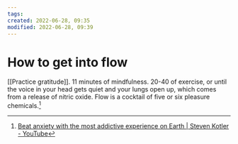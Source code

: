 ```yaml
---
tags: 
created: 2022-06-28, 09:35
modified: 2022-06-28, 09:39
---
```


# How to get into flow
[[Practice gratitude]]. 11 minutes of mindfulness. 20-40 of exercise, or until the voice in your head gets quiet and your lungs open up, which comes from a release of nitric oxide. Flow is a cocktail of five or six pleasure chemicals.[^1]

[^1]: [Beat anxiety with the most addictive experience on Earth | Steven Kotler - YouTube](https://youtu.be/3geZ5EVZg7E)